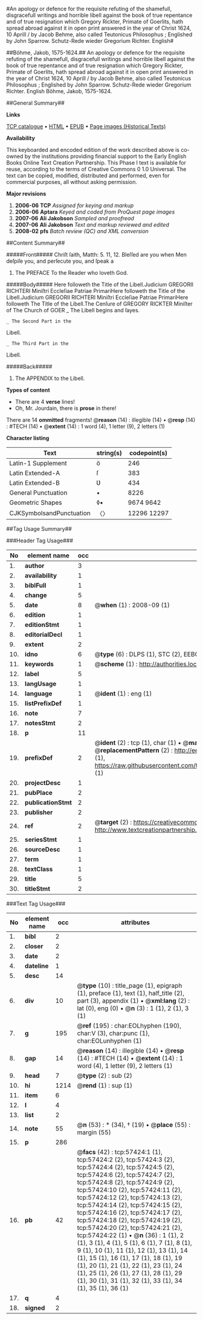 #An apology or defence for the requisite refuting of the shamefull, disgracefull writings and horrible libell against the book of true repentance and of true resignation which Gregory Rickter, Primate of Goerlits, hath spread abroad against it in open print answered in the year of Christ 1624, 10 Aprill / by Jacob Behme, also called Teutonicus Philosophus ; Englished by John Sparrow. Schutz-Rede wieder Gregorium Richter. English#

##Böhme, Jakob, 1575-1624.##
An apology or defence for the requisite refuting of the shamefull, disgracefull writings and horrible libell against the book of true repentance and of true resignation which Gregory Rickter, Primate of Goerlits, hath spread abroad against it in open print answered in the year of Christ 1624, 10 Aprill / by Jacob Behme, also called Teutonicus Philosophus ; Englished by John Sparrow.
Schutz-Rede wieder Gregorium Richter. English
Böhme, Jakob, 1575-1624.

##General Summary##

**Links**

[TCP catalogue](http://www.ota.ox.ac.uk/tcp/)  • 
[HTML](http://tei.it.ox.ac.uk/tcp/Texts-HTML/free/A69/A69596.html)  • 
[EPUB](http://tei.it.ox.ac.uk/tcp/Texts-EPUB/free/A69/A69596.epub) • 
[Page images (Historical Texts)](https://data.historicaltexts.jisc.ac.uk/view?pubId=eebo-12255668e&pageId=eebo-12255668e-57424-1)

**Availability**

This keyboarded and encoded edition of the
	       work described above is co-owned by the institutions
	       providing financial support to the Early English Books
	       Online Text Creation Partnership. This Phase I text is
	       available for reuse, according to the terms of Creative
	       Commons 0 1.0 Universal. The text can be copied,
	       modified, distributed and performed, even for
	       commercial purposes, all without asking permission.

**Major revisions**

1. __2006-06__ __TCP__ *Assigned for keying and markup*
1. __2006-06__ __Aptara__ *Keyed and coded from ProQuest page images*
1. __2007-06__ __Ali Jakobson__ *Sampled and proofread*
1. __2007-06__ __Ali Jakobson__ *Text and markup reviewed and edited*
1. __2008-02__ __pfs__ *Batch review (QC) and XML conversion*

##Content Summary##

#####Front#####
Chriſt ſaith, Matth: 5. 11, 12.
Bleſſed are you when Men deſpiſe you, and perſecute you, and ſpeak
a
1. The PREFACE
To the Reader who loveth God.

#####Body#####
Here followeth the Title of the Libell.Judicium GREGORII RICHTERI Miniſtri
Eccleſiae Patriae PrimariHere followeth the Title of the Libell.Judicium GREGORII RICHTERI Miniſtri
Eccleſiae Patriae PrimariHere followeth The Title of the Libell.The Cenſure of GREGORY RICKTER Miniſter
of The Church of
GOER
    _ The Libell begins and ſayes.

    _ The Second Part in the
Libell.

    _ The Third Part in the
Libell.

#####Back#####

1. The
APPENDIX
to the
Libell.

**Types of content**

  * There are 4 **verse** lines!
  * Oh, Mr. Jourdain, there is **prose** in there!

There are 14 **ommitted** fragments! 
 @__reason__ (14) : illegible (14)  •  @__resp__ (14) : #TECH (14)  •  @__extent__ (14) : 1 word (4), 1 letter (9), 2 letters (1)

**Character listing**


|Text|string(s)|codepoint(s)|
|---|---|---|
|Latin-1 Supplement|ö|246|
|Latin Extended-A|ſ|383|
|Latin Extended-B|Ʋ|434|
|General Punctuation|•|8226|
|Geometric Shapes|◊▪|9674 9642|
|CJKSymbolsandPunctuation|〈〉|12296 12297|

##Tag Usage Summary##

###Header Tag Usage###

|No|element name|occ|attributes|
|---|---|---|---|
|1.|__author__|3||
|2.|__availability__|1||
|3.|__biblFull__|1||
|4.|__change__|5||
|5.|__date__|8| @__when__ (1) : 2008-09 (1)|
|6.|__edition__|1||
|7.|__editionStmt__|1||
|8.|__editorialDecl__|1||
|9.|__extent__|2||
|10.|__idno__|6| @__type__ (6) : DLPS (1), STC (2), EEBO-CITATION (1), OCLC (1), VID (1)|
|11.|__keywords__|1| @__scheme__ (1) : http://authorities.loc.gov/ (1)|
|12.|__label__|5||
|13.|__langUsage__|1||
|14.|__language__|1| @__ident__ (1) : eng (1)|
|15.|__listPrefixDef__|1||
|16.|__note__|7||
|17.|__notesStmt__|2||
|18.|__p__|11||
|19.|__prefixDef__|2| @__ident__ (2) : tcp (1), char (1)  •  @__matchPattern__ (2) : ([0-9\-]+):([0-9IVX]+) (1), (.+) (1)  •  @__replacementPattern__ (2) : http://eebo.chadwyck.com/downloadtiff?vid=$1&page=$2 (1), https://raw.githubusercontent.com/textcreationpartnership/Texts/master/tcpchars.xml#$1 (1)|
|20.|__projectDesc__|1||
|21.|__pubPlace__|2||
|22.|__publicationStmt__|2||
|23.|__publisher__|2||
|24.|__ref__|2| @__target__ (2) : https://creativecommons.org/publicdomain/zero/1.0/ (1), http://www.textcreationpartnership.org/docs/. (1)|
|25.|__seriesStmt__|1||
|26.|__sourceDesc__|1||
|27.|__term__|1||
|28.|__textClass__|1||
|29.|__title__|5||
|30.|__titleStmt__|2||


###Text Tag Usage###

|No|element name|occ|attributes|
|---|---|---|---|
|1.|__bibl__|2||
|2.|__closer__|2||
|3.|__date__|2||
|4.|__dateline__|1||
|5.|__desc__|14||
|6.|__div__|10| @__type__ (10) : title_page (1), epigraph (1), preface (1), text (1), half_title (2), part (3), appendix (1)  •  @__xml:lang__ (2) : lat (0), eng (0)  •  @__n__ (3) : 1 (1), 2 (1), 3 (1)|
|7.|__g__|195| @__ref__ (195) : char:EOLhyphen (190), char:V (3), char:punc (1), char:EOLunhyphen (1)|
|8.|__gap__|14| @__reason__ (14) : illegible (14)  •  @__resp__ (14) : #TECH (14)  •  @__extent__ (14) : 1 word (4), 1 letter (9), 2 letters (1)|
|9.|__head__|7| @__type__ (2) : sub (2)|
|10.|__hi__|1214| @__rend__ (1) : sup (1)|
|11.|__item__|6||
|12.|__l__|4||
|13.|__list__|2||
|14.|__note__|55| @__n__ (53) : * (34), † (19)  •  @__place__ (55) : margin (55)|
|15.|__p__|286||
|16.|__pb__|42| @__facs__ (42) : tcp:57424:1 (1), tcp:57424:2 (2), tcp:57424:3 (2), tcp:57424:4 (2), tcp:57424:5 (2), tcp:57424:6 (2), tcp:57424:7 (2), tcp:57424:8 (2), tcp:57424:9 (2), tcp:57424:10 (2), tcp:57424:11 (2), tcp:57424:12 (2), tcp:57424:13 (2), tcp:57424:14 (2), tcp:57424:15 (2), tcp:57424:16 (2), tcp:57424:17 (2), tcp:57424:18 (2), tcp:57424:19 (2), tcp:57424:20 (2), tcp:57424:21 (2), tcp:57424:22 (1)  •  @__n__ (36) : 1 (1), 2 (1), 3 (1), 4 (1), 5 (1), 6 (1), 7 (1), 8 (1), 9 (1), 10 (1), 11 (1), 12 (1), 13 (1), 14 (1), 15 (1), 16 (1), 17 (1), 18 (1), 19 (1), 20 (1), 21 (1), 22 (1), 23 (1), 24 (1), 25 (1), 26 (1), 27 (1), 28 (1), 29 (1), 30 (1), 31 (1), 32 (1), 33 (1), 34 (1), 35 (1), 36 (1)|
|17.|__q__|4||
|18.|__signed__|2||
